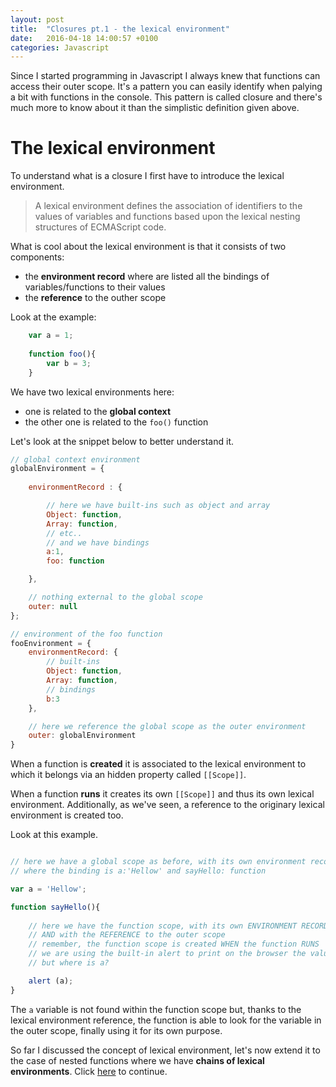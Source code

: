```yaml
---
layout: post
title:  "Closures pt.1 - the lexical environment"
date:   2016-04-18 14:00:57 +0100
categories: Javascript
---
```


Since I started programming in Javascript I always knew that functions can access their outer scope. It's a pattern you can easily identify when palying a bit with functions in the console. 
This pattern is called closure and there's much more to know about it than the simplistic definition given above.

# The lexical environment # 

To understand what is a closure I first have to introduce the lexical environment.

> A lexical environment defines the association of identifiers to the values of variables and functions based upon the lexical nesting structures of ECMAScript code.

What is cool about the lexical environment is that it consists of two components: 

* the **environment record** where are listed all the bindings of variables/functions to their values
* the **reference** to the outher scope

Look at the example:


```javascript
	var a = 1;
	
	function foo(){
		var b = 3;
	}
```

We have two lexical environments here: 

* one is related to the **global context**
* the other one is related to the `foo()` function

Let's look at the snippet below to better understand it.

```javascript
// global context environment
globalEnvironment = {
	
	environmentRecord : {

		// here we have built-ins such as object and array
		Object: function,
		Array: function,
		// etc..
		// and we have bindings
		a:1,
		foo: function

	},

	// nothing external to the global scope
	outer: null
};

// environment of the foo function
fooEnvironment = {
	environmentRecord: {
		// built-ins
		Object: function,
		Array: function,
		// bindings
		b:3
	},

	// here we reference the global scope as the outer environment
	outer: globalEnvironment
}
```

When a function is **created** it is associated to the lexical environment to which it belongs via an hidden property called `[[Scope]]`.

When a function **runs** it creates its own `[[Scope]]` and thus its own lexical environment. Additionally, as we've seen, a reference to the originary lexical environment is created too.

Look at this example.

```javascript

// here we have a global scope as before, with its own environment record
// where the binding is a:'Hellow' and sayHello: function

var a = 'Hellow';

function sayHello(){
	
	// here we have the function scope, with its own ENVIRONMENT RECORD 
	// AND with the REFERENCE to the outer scope
	// remember, the function scope is created WHEN the function RUNS
	// we are using the built-in alert to print on the browser the value of a
	// but where is a? 

	alert (a);
}

```

The `a` variable is not found within the function scope but, thanks to the lexical environment reference, the function is able to look for the variable in the outer scope, finally using it for its own purpose.

So far I discussed the concept of lexical environment, let's now extend it to the case of nested functions where we have **chains of lexical environments**. Click [here](javascript/2016/04/20/closures-pt2.html) to continue.
